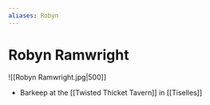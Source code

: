 ```yaml
---
aliases: Robyn
---
```


# Robyn Ramwright

![[Robyn Ramwright.jpg|500]]

- Barkeep at the [[Twisted Thicket Tavern]] in [[Tiselles]]
